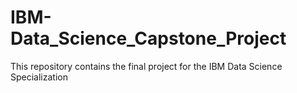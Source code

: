 # IBM-Data_Science_Capstone_Project
This repository contains the final project for the IBM Data Science Specialization
